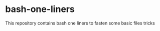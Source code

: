 bash-one-liners
==============================
This repository contains bash one liners to fasten some basic files tricks



